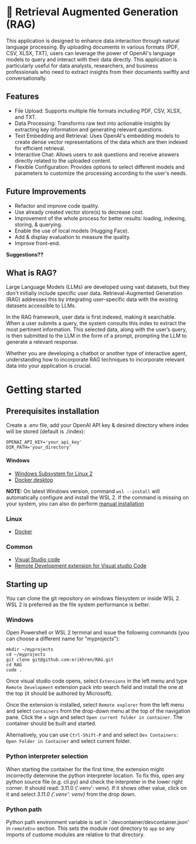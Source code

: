 # 🔎 Retrieval Augmented Generation (RAG)

This application is designed to enhance data interaction through natural language processing. By uploading documents in various formats (PDF, CSV, XLSX, TXT), users can leverage the power of OpenAI's language models to query and interact with their data directly. This application is particularly useful for data analysts, researchers, and business professionals who need to extract insights from their documents swiftly and conversationally.

## Features
- File Upload: Supports multiple file formats including PDF, CSV, XLSX, and TXT.
- Data Processing: Transforms raw text into actionable insights by extracting key information and generating relevant questions.
- Text Embedding and Retrieval: Uses OpenAI's embedding models to create dense vector representations of the data which are then indexed for efficient retrieval.
- Interactive Chat: Allows users to ask questions and receive answers directly related to the uploaded content.
- Flexible Configuration: Provides options to select different models and parameters to customize the processing according to the user's needs.

## Future Improvements
- Refactor and improve code quality.
- Use already created vector store(s) to decrease cost.
- Improvement of the whole process for better results: loading, indexing, storing, & querying.
- Enable the use of local models (Hugging Face).
- Add & display evaluation to measure the quality.
- Improve front-end.

**Suggestions??**

## What is RAG?
Large Language Models (LLMs) are developed using vast datasets, but they don't initially include specific user data. Retrieval-Augmented Generation (RAG) addresses this by integrating user-specific data with the existing datasets accessible to LLMs.

In the RAG framework, user data is first indexed, making it searchable. When a user submits a query, the system consults this index to extract the most pertinent information. This selected data, along with the user’s query, is then submitted to the LLM in the form of a prompt, prompting the LLM to generate a relevant response.

Whether you are developing a chatbot or another type of interactive agent, understanding how to incorporate RAG techniques to incorporate relevant data into your application is crucial.

# Getting started
## Prerequisites installation

Create a .env file, add your OpenAI API key & desired directory where index will be stored (default is ./index):
```
OPENAI_API_KEY='your_api_key'
DIR_PATH='your_directory'
```

#### Windows
* [Windows Subsystem for Linux 2](https://docs.microsoft.com/en-us/windows/wsl/install)
* [Docker desktop](https://www.docker.com/products/docker-desktop)

**NOTE:** On latest Windows version, command `wsl --install` will automatically configure and install the WSL 2. If the command is missing on your system, you can also do perform [manual installation](https://docs.microsoft.com/en-us/windows/wsl/install-manual)

### Linux
* [Docker](https://docs.docker.com/engine/install/)

### Common
* [Visual Studio code](https://code.visualstudio.com/)
* [Remote Development extension for Visual studio Code](https://marketplace.visualstudio.com/items?itemName=ms-vscode-remote.vscode-remote-extensionpack)


## Starting up

You can clone the git repository on windows filesystem or inside WSL 2. WSL 2 is preferred as the file system performance is better.

### Windows
Open Powershell or WSL 2 terminal and issue the following commands (you can choose a different name for "myprojects"):
```
mkdir ~/myprojects
cd ~/myprojects
git clone git@github.com:erikhren/RAG.git
cd RAG
code .
```

Once visual studio code opens, select `Extensions` in the left menu and type `Remote Development` extension pack into search field and install the one at the top (it should be authored by Microsoft).

Once the extension is installed, select `Remote explorer` from the left menu and select `Containers` from the drop-down menu at the top of the navigation pane. Click the + sign and select `Open current folder in container`. The container should be built and started.

Alternatively, you can use `Ctrl-Shift-P` and and select `Dev Containers: Open Folder in Container` and select current folder.

### Python interpreter selection

When starting the container for the first time, the extension might incorrectly determine the python interpreter location. To fix this, open any python source file (e.g. cli.py) and check the interpreter in the lower right corner. It should read: 3.11.0 ('.venv': venv). If it shows other value, click on it and select *3.11.0 ('.venv': venv)* from the drop down.

### Python path
Python path environment variable is set in '.devcontainer/devcontainer.json' in `remoteEnv` section. This sets the module root directory to `app` so any imports of custome modules are relative to that directory.
